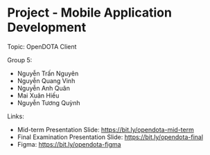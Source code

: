 Project - Mobile Application Development
==============================================
Topic: OpenDOTA Client

Group 5:
- Nguyễn Trấn Nguyên
- Nguyễn Quang Vinh
- Nguyễn Anh Quân
- Mai Xuân Hiếu
- Nguyễn Tương Quỳnh

Links:
- Mid-term Presentation Slide: https://bit.ly/opendota-mid-term
- Final Examination Presentation Slide: https://bit.ly/opendota-final
- Figma: https://bit.ly/opendota-figma

